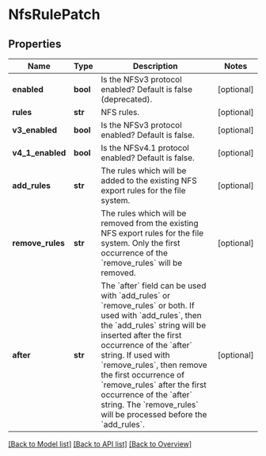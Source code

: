 # NfsRulePatch

## Properties
Name | Type | Description | Notes
------------ | ------------- | ------------- | -------------
**enabled** | **bool** | Is the NFSv3 protocol enabled? Default is false (deprecated). | [optional] 
**rules** | **str** | NFS rules. | [optional] 
**v3_enabled** | **bool** | Is the NFSv3 protocol enabled? Default is false. | [optional] 
**v4_1_enabled** | **bool** | Is the NFSv4.1 protocol enabled? Default is false. | [optional] 
**add_rules** | **str** | The rules which will be added to the existing NFS export rules for the file system. | [optional] 
**remove_rules** | **str** | The rules which will be removed from the existing NFS export rules for the file system. Only the first occurrence of the &#x60;remove_rules&#x60; will be removed. | [optional] 
**after** | **str** | The &#x60;after&#x60; field can be used with &#x60;add_rules&#x60; or &#x60;remove_rules&#x60; or both. If used with &#x60;add_rules&#x60;, then the &#x60;add_rules&#x60; string will be inserted after the first occurrence of the &#x60;after&#x60; string. If used with &#x60;remove_rules&#x60;, then remove the first occurrence of &#x60;remove_rules&#x60; after the first occurrence of the &#x60;after&#x60; string. The &#x60;remove_rules&#x60; will be processed before the &#x60;add_rules&#x60;. | [optional] 

[[Back to Model list]](index.md#documentation-for-models) [[Back to API list]](index.md#endpoint-properties) [[Back to Overview]](index.md)


